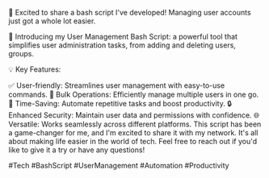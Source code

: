 🚀 Excited to share a bash script I've developed! Managing user accounts just got a whole lot easier.

👥 Introducing my User Management Bash Script: a powerful tool that simplifies user administration tasks, from adding and deleting users, groups.

💡 Key Features:

✅ User-friendly: Streamlines user management with easy-to-use commands.
🧹 Bulk Operations: Efficiently manage multiple users in one go.
🚀 Time-Saving: Automate repetitive tasks and boost productivity.
🔒 Enhanced Security: Maintain user data and permissions with confidence.
🌐 Versatile: Works seamlessly across different platforms.
This script has been a game-changer for me, and I'm excited to share it with my network. It's all about making life easier in the world of tech. Feel free to reach out if you'd like to give it a try or have any questions!

#Tech #BashScript #UserManagement #Automation #Productivity






